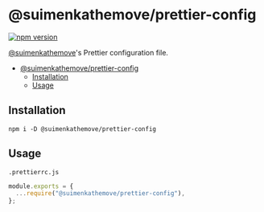# @suimenkathemove/prettier-config

[![npm version](https://badge.fury.io/js/@suimenkathemove%2Fprettier-config.svg)](https://badge.fury.io/js/@suimenkathemove%2Fprettier-config)

[@suimenkathemove](https://github.com/suimenkathemove)'s Prettier configuration file.

- [@suimenkathemove/prettier-config](#suimenkathemoveprettier-config)
  - [Installation](#installation)
  - [Usage](#usage)

## Installation

```shell
npm i -D @suimenkathemove/prettier-config
```

## Usage

`.prettierrc.js`

```js
module.exports = {
  ...require("@suimenkathemove/prettier-config"),
};
```
